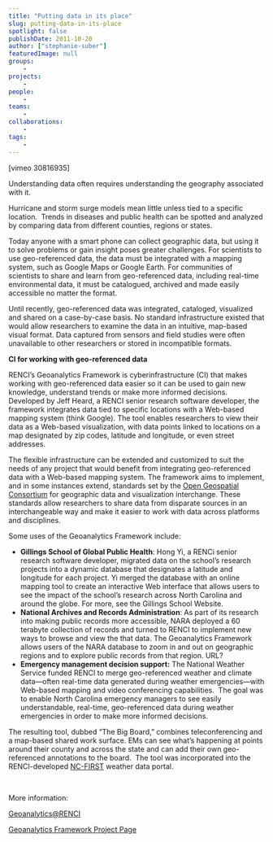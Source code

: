 ```yaml
---
title: "Putting data in its place"
slug: putting-data-in-its-place
spotlight: false
publishDate: 2011-10-20
author: ["stephanie-suber"]
featuredImage: null
groups:
    - 
projects:
    - 
people:
    - 
teams: 
    - 
collaborations:
    - 
tags:
    - 
---
```


<!-- tags: ["Geoanalytics","geographical data research","Gillings School of Global Public Health","Open Geospatial Consortium"] -->

<p>[vimeo 30816935]</p>

<p>Understanding data often requires understanding the geography associated with it.</p>

<p>Hurricane and storm surge models mean little unless tied to a specific location.  Trends in diseases and public health can be spotted and analyzed by comparing data from different counties, regions or states.<!--more--></p>

<p>Today anyone with a smart phone can collect geographic data, but using it to solve problems or gain insight poses greater challenges. For scientists to use geo-referenced data, the data must be integrated with a mapping system, such as Google Maps or Google Earth. For communities of scientists to share and learn from geo-referenced data, including real-time environmental data, it must be catalogued, archived and made easily accessible no matter the format.</p>

<p>Until recently, geo-referenced data was integrated, cataloged, visualized and shared on a case-by-case basis. No standard infrastructure existed that would allow researchers to examine the data in an intuitive, map-based visual format. Data captured from sensors and field studies were often unavailable to other researchers or stored in incompatible formats.</p>

<p><strong class="head2">CI for working with geo-referenced data</strong></p>

<p>RENCI’s Geoanalytics Framework is cyberinfrastructure (CI) that makes working with geo-referenced data easier so it can be used to gain new knowledge, understand trends or make more informed decisions. Developed by Jeff Heard, a RENCI senior research software developer, the framework integrates data tied to specific locations with a Web-based mapping system (think Google). The tool enables researchers to view their data as a Web-based visualization, with data points linked to locations on a map designated by zip codes, latitude and longitude, or even street addresses.</p>

<p>The flexible infrastructure can be extended and customized to suit the needs of any project that would benefit from integrating geo-referenced data with a Web-based mapping system. The framework aims to implement, and in some instances extend, standards set by the <a href="http://www.opengeospatial.org/" target="_blank">Open Geospatial Consortium</a> for geographic data and visualization interchange. These standards allow researchers to share data from disparate sources in an interchangeable way and make it easier to work with data across platforms and disciplines.</p>

<p>Some uses of the Geoanalytics Framework include:</p>

<ul>
	<li><strong class="head2">Gillings School of Global Public Health</strong>: Hong Yi, a RENCi senior research software developer, migrated data on the school’s research projects into a dynamic database that designates a latitude and longitude for each project. Yi merged the database with an online mapping tool to create an interactive Web interface that allows users to see the impact of the school’s research across North Carolina and around the globe. For more, see the Gillings School Website.</li>
	<li><strong class="head2">National Archives and Records Administration</strong>: As part of its research into making public records more accessible, NARA deployed a 60 terabyte collection of records and turned to RENCI to implement new ways to browse and view the that data. The Geoanalytics Framework allows users of the NARA database to zoom in and out on geographic regions and to explore public records from that region. URL?</li>
	<li><strong><span class="head2">Emergency management decision support</span>:</strong> The National Weather Service funded RENCI to merge geo-referenced weather and climate data—often real-time data generated during weather emergencies—with Web-based mapping and video conferencing capabilities.  The goal was to enable North Carolina emergency managers to see easily understandable, real-time, geo-referenced data during weather emergencies in order to make more informed decisions. </li>
</ul>

<p>The resulting tool, dubbed “The Big Board,” combines teleconferencing and a map-based shared work surface. EMs can see what’s happening at points around their county and across the state and can add their own geo-referenced annotations to the board.  The tool was incorporated into the RENCI-developed <a href="../focus-areas/environmental-research/nc-first">NC-FIRST</a> weather data portal.</p>

<p><br class="spacer_" /></p>

<p>More information:</p>

<p><a href="http://geoanalytics.renci.org/">Geoanalytics@RENCI</a></p>

<p><a href="../focus-areas/visualization/geoanalytics-framework" target="_blank">Geoanalytics Framework Project Page</a></p>
